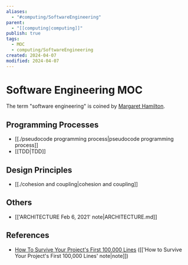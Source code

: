 ```yaml
---
aliases:
  - "#computing/SoftwareEngineering"
parent:
  - "[[computing|computing]]"
publish: true
tags:
  - MOC
  - computing/SoftwareEngineering
created: 2024-04-07
modified: 2024-04-07
---
```

# Software Engineering MOC

The term "software engineering" is coined by [Margaret Hamilton](https://en.wikipedia.org/wiki/Margaret_Hamilton_(software_engineer)).
## Programming Processes
- [[./pseudocode programming process|pseudocode programming process]]
- [[TDD|TDD]]

## Design Principles
- [[./cohesion and coupling|cohesion and coupling]]

## Others
- [['ARCHITECTURE Feb 6, 2021' note|ARCHITECTURE.md]]
## References
- [How To Survive Your Project's First 100,000 Lines](https://verdagon.dev/blog/first-100k-lines) ([['How to Survive Your Project's First 100,000 Lines' note|note]])